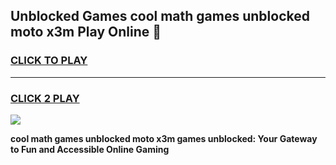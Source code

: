 
## Unblocked Games cool math games unblocked moto x3m Play Online 👋
<h3>
<a href="https://news.freeplayer.one?title=cool_math_games_unblocked_moto_x3m&ref=17F">CLICK TO PLAY</a></h3>
<hr>

<h3>
<a href="https://news.freeplayer.one?title=cool_math_games_unblocked_moto_x3m&ref=17F">CLICK 2 PLAY</a>
  
</h3>

<a href="https://news.freeplayer.one?title=cool_math_games_unblocked_moto_x3m&ref=17F/"><img src="https://clearcache.store/games.png"></a>


**cool math games unblocked moto x3m games unblocked: Your Gateway to Fun and Accessible Online Gaming**
